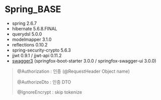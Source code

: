 # Spring_BASE

- spring 2.6.7
- hibernate 5.6.8.FINAL
- querydsl 5.0.0
- modelmapper 3.1.0
- reflections 0.10.2
- spring-security-crypto 5.6.3
- jjwt 0.9.1 / jjwt-api 0.11.2
- [swagger3](http://localhost:8080/swagger-ui/index.html#/) (springfox-boot-starter 3.0.0 / springfox-swagger-ui 3.0.0)

> @Authorization : 인증 (@RequestHeader Object name)
> 
> @AuthorizeDto : 인증 DTO
> 
> @IgnoreEncrypt :  skip tokenize